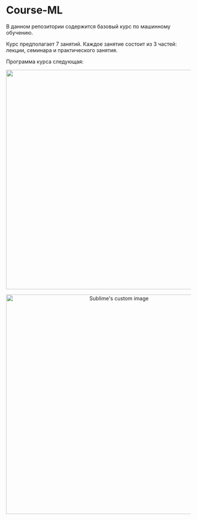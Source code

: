 # Course-ML
В данном репозитории содержится базовый курс по машинному обучению. 

Курс предполагает 7 занятий. Каждое занятие состоит из 3 частей: лекции, семинара и практического занятия. 

Программа курса следующая:

<img src="https://user-images.githubusercontent.com/94602743/205162932-a796c5bf-3b5a-41f6-adb4-0761dd76851e.png" width="600" />

<p align="center">
  <img src="https://user-images.githubusercontent.com/94602743/205162932-a796c5bf-3b5a-41f6-adb4-0761dd76851e.png" width="600" alt="Sublime's custom image"/>
</p>
